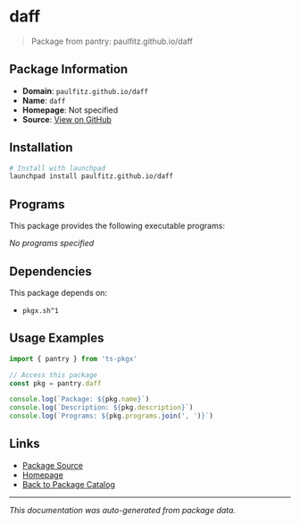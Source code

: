 # daff

> Package from pantry: paulfitz.github.io/daff

## Package Information

- **Domain**: `paulfitz.github.io/daff`
- **Name**: `daff`
- **Homepage**: Not specified
- **Source**: [View on GitHub](https://github.com/pkgxdev/pantry/tree/main/projects/paulfitz.github.io/daff/package.yml)

## Installation

```bash
# Install with launchpad
launchpad install paulfitz.github.io/daff
```

## Programs

This package provides the following executable programs:

*No programs specified*

## Dependencies

This package depends on:

- `pkgx.sh^1`

## Usage Examples

```typescript
import { pantry } from 'ts-pkgx'

// Access this package
const pkg = pantry.daff

console.log(`Package: ${pkg.name}`)
console.log(`Description: ${pkg.description}`)
console.log(`Programs: ${pkg.programs.join(', ')}`)
```

## Links

- [Package Source](https://github.com/pkgxdev/pantry/tree/main/projects/paulfitz.github.io/daff/package.yml)
- [Homepage](#)
- [Back to Package Catalog](../../../package-catalog.md)

---

*This documentation was auto-generated from package data.*
